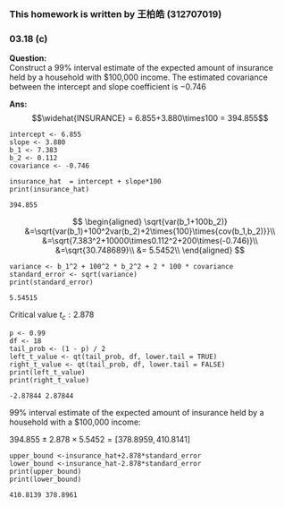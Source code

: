 ### This homework is written by 王柏皓 (312707019)

### 03.18 (c)
**Question:**\
Construct a 99% interval estimate of the expected amount of insurance held by a household with
$100,000 income. The estimated covariance between the intercept and slope coefficient is −0.746

**Ans:**\
$$\widehat{INSURANCE} = 6.855+3.880\times100 = 394.855$$

```
intercept <- 6.855
slope <- 3.880
b_1 <- 7.383
b_2 <- 0.112
covariance <- -0.746

insurance_hat  = intercept + slope*100
print(insurance_hat)

```

```
394.855
```

$$
\begin{aligned}
\sqrt{var(b_1+100b_2)} &=\sqrt{var(b_1)+100^2var(b_2)+2\times{100}\times{cov(b_1,b_2)}}\\
&=\sqrt{7.383^2+10000\times0.112^2+200\times(-0.746)}\\ 
&=\sqrt{30.748689}\\ 
&= 5.5452\\
\end{aligned}
$$

```
variance <- b_1^2 + 100^2 * b_2^2 + 2 * 100 * covariance
standard_error <- sqrt(variance)
print(standard_error)
```
```
5.54515
```
Critical value $t_c:2.878$

```
p <- 0.99
df <- 18
tail_prob <- (1 - p) / 2
left_t_value <- qt(tail_prob, df, lower.tail = TRUE)
right_t_value <- qt(tail_prob, df, lower.tail = FALSE)
print(left_t_value)
print(right_t_value)

```
```
-2.87844 2.87844
```

99% interval estimate of the expected amount of insurance held by a household with a
$100,000 income:

$394.855 ± 2.878 × 5.5452 = [378.8959, 410.8141]$

```
upper_bound <-insurance_hat+2.878*standard_error
lower_bound <-insurance_hat-2.878*standard_error
print(upper_bound)
print(lower_bound)

```
```
410.8139 378.8961
```

